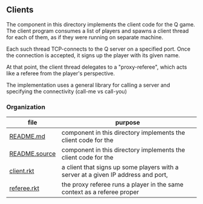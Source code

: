 ## Clients

The component in this directory implements the client code for the
Q game. The client program consumes a list of players and spawns a
client thread for each of them, as if they were running on separate
machine.

Each such thread TCP-connects to the Q server on a specified port.
Once the connection is accepted, it signs up the player with its given
name.

At that point, the client thread delegates to a "proxy-referee", which
acts like a referee from the player's perspective.

The implementation uses a general library for calling a server and
specifying the connectivity (call-me vs call-you)

### Organization


| file | purpose |
|--------------------- | ------- |
| [README.md](README.md) |  component in this directory implements the client code for the | 
| [README.source](README.source) |  component in this directory implements the client code for the | 
| [client.rkt](client.rkt) | a client that signs up some players with a server at a given IP address and port, | 
| [referee.rkt](referee.rkt) | the proxy referee runs a player in the same context as a referee proper | 
